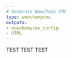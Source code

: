 ```yaml
---
# Generate Wowchemy CMS
type: wowchemycms
outputs:
- wowchemycms_config
- HTML
---
```

TEST TEST TEST